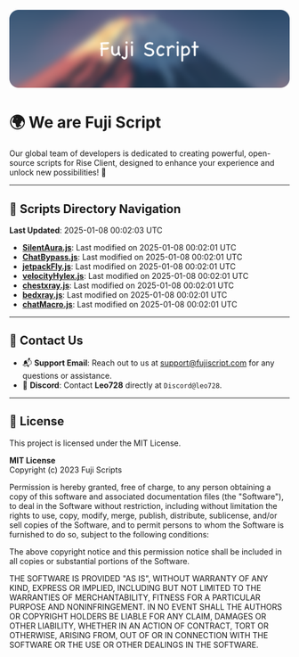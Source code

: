 ![Banner](.github/b.webp)

# 🌍 **We are Fuji Script**

Our global team of developers is dedicated to creating powerful, open-source scripts for Rise Client, designed to enhance your experience and unlock new possibilities! 🌟

---
<!-- SCRIPTS_NAVIGATION_START -->
## 📂 **Scripts Directory Navigation**

**Last Updated**: 2025-01-08 00:02:03 UTC

- **[SilentAura.js](scripts/SilentAura.js)**: Last modified on 2025-01-08 00:02:01 UTC
- **[ChatBypass.js](scripts/ChatBypass.js)**: Last modified on 2025-01-08 00:02:01 UTC
- **[jetpackFly.js](scripts/jetpackFly.js)**: Last modified on 2025-01-08 00:02:01 UTC
- **[velocityHylex.js](scripts/velocityHylex.js)**: Last modified on 2025-01-08 00:02:01 UTC
- **[chestxray.js](scripts/chestxray.js)**: Last modified on 2025-01-08 00:02:01 UTC
- **[bedxray.js](scripts/bedxray.js)**: Last modified on 2025-01-08 00:02:01 UTC
- **[chatMacro.js](scripts/chatMacro.js)**: Last modified on 2025-01-08 00:02:01 UTC

<!-- SCRIPTS_NAVIGATION_END -->

---

## 💬 **Contact Us**  
- 📬 **Support Email**: Reach out to us at [support@fujiscript.com](mailto:support@fujiscript.com) for any questions or assistance.  
- 💬 **Discord**: Contact **Leo728** directly at `Discord@leo728`.

---

## 📜 **License**

This project is licensed under the MIT License.  

**MIT License**  
Copyright (c) 2023 Fuji Scripts  

Permission is hereby granted, free of charge, to any person obtaining a copy of this software and associated documentation files (the "Software"), to deal in the Software without restriction, including without limitation the rights to use, copy, modify, merge, publish, distribute, sublicense, and/or sell copies of the Software, and to permit persons to whom the Software is furnished to do so, subject to the following conditions:  

The above copyright notice and this permission notice shall be included in all copies or substantial portions of the Software.  

THE SOFTWARE IS PROVIDED "AS IS", WITHOUT WARRANTY OF ANY KIND, EXPRESS OR IMPLIED, INCLUDING BUT NOT LIMITED TO THE WARRANTIES OF MERCHANTABILITY, FITNESS FOR A PARTICULAR PURPOSE AND NONINFRINGEMENT. IN NO EVENT SHALL THE AUTHORS OR COPYRIGHT HOLDERS BE LIABLE FOR ANY CLAIM, DAMAGES OR OTHER LIABILITY, WHETHER IN AN ACTION OF CONTRACT, TORT OR OTHERWISE, ARISING FROM, OUT OF OR IN CONNECTION WITH THE SOFTWARE OR THE USE OR OTHER DEALINGS IN THE SOFTWARE.  
